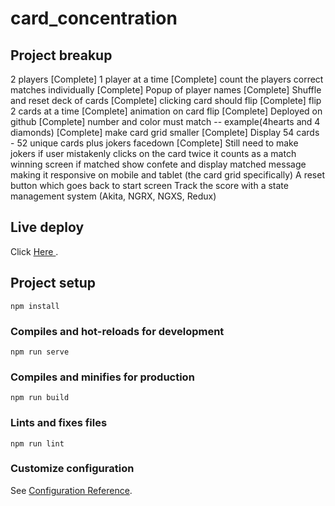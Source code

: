 # card_concentration

## Project breakup
2 players [Complete]
1 player at a time [Complete]
count the players correct matches individually [Complete]
Popup of player names [Complete]
Shuffle and reset deck of cards [Complete]
clicking card should flip [Complete]
flip 2 cards at a time [Complete]
animation on card flip [Complete]
Deployed on github [Complete]
number and color must match -- example(4hearts and 4 diamonds) [Complete]
make card grid smaller [Complete]
Display 54 cards - 52 unique cards plus jokers facedown [Complete] Still need to make jokers
if user mistakenly clicks on the card twice it counts as a match
winning screen
if matched show confete and display matched message
making it responsive on mobile and tablet (the card grid specifically)
A reset button which goes back to start screen
Track the score with a state management system (Akita, NGRX, NGXS, Redux)

## Live deploy
Click [Here ](https://chadh28.github.io/Card-Concentration/#/).

## Project setup
```
npm install
```

### Compiles and hot-reloads for development
```
npm run serve
```

### Compiles and minifies for production
```
npm run build
```

### Lints and fixes files
```
npm run lint
```

### Customize configuration
See [Configuration Reference](https://cli.vuejs.org/config/).
